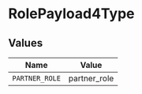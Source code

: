 # RolePayload4Type


## Values

| Name           | Value          |
| -------------- | -------------- |
| `PARTNER_ROLE` | partner_role   |